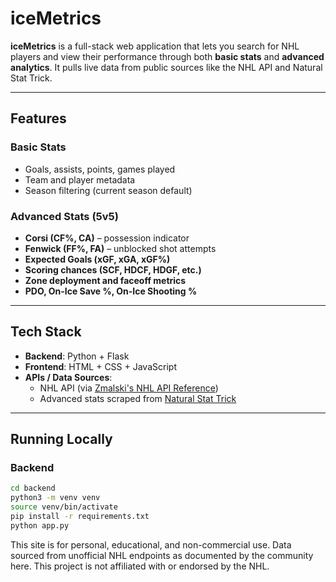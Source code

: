 # iceMetrics

**iceMetrics** is a full-stack web application that lets you search for NHL players and view their performance through both **basic stats** and **advanced analytics**. It pulls live data from public sources like the NHL API and Natural Stat Trick.

---

## Features

### Basic Stats
- Goals, assists, points, games played
- Team and player metadata
- Season filtering (current season default)

### Advanced Stats (5v5)
- **Corsi (CF%, CA)** – possession indicator
- **Fenwick (FF%, FA)** – unblocked shot attempts
- **Expected Goals (xGF, xGA, xGF%)**
- **Scoring chances (SCF, HDCF, HDGF, etc.)**
- **Zone deployment and faceoff metrics**
- **PDO, On-Ice Save %, On-Ice Shooting %**

---

## Tech Stack

- **Backend**: Python + Flask
- **Frontend**: HTML + CSS + JavaScript
- **APIs / Data Sources**:
  - NHL API (via [Zmalski's NHL API Reference](https://github.com/Zmalski/NHL-API-Reference))
  - Advanced stats scraped from [Natural Stat Trick](https://naturalstattrick.com)

---

## Running Locally

### Backend
```bash
cd backend
python3 -m venv venv
source venv/bin/activate
pip install -r requirements.txt
python app.py
```

This site is for personal, educational, and non-commercial use. Data sourced from unofficial NHL endpoints as documented by the community here. This project is not affiliated with or endorsed by the NHL.
